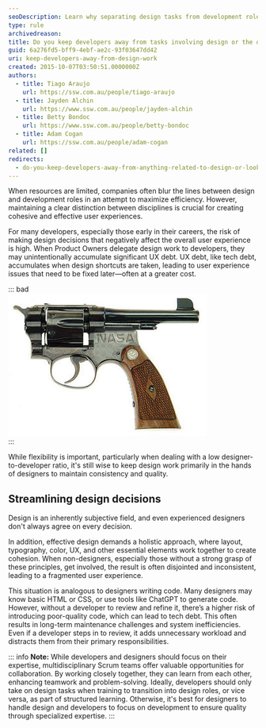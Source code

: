 ```yaml
---
seoDescription: Learn why separating design tasks from development roles is crucial for maintaining a unified product vision and avoiding costly UX Debt.
type: rule
archivedreason:
title: Do you keep developers away from tasks involving design or the overall look and feel?
guid: 6a276fd5-bff9-4ebf-ae2c-93f03647dd42
uri: keep-developers-away-from-design-work
created: 2015-10-07T03:50:51.0000000Z
authors: 
  - title: Tiago Araujo
    url: https://ssw.com.au/people/tiago-araujo
  - title: Jayden Alchin
    url: https://www.ssw.com.au/people/jayden-alchin
  - title: Betty Bondoc
    url: https://www.ssw.com.au/people/betty-bondoc
  - title: Adam Cogan
    url: https://ssw.com.au/people/adam-cogan
related: []
redirects:
  - do-you-keep-developers-away-from-anything-related-to-design-or-look-and-feel
---
```


When resources are limited, companies often blur the lines between design and development roles in an attempt to maximize efficiency. However, maintaining a clear distinction between disciplines is crucial for creating cohesive and effective user experiences.

For many developers, especially those early in their careers, the risk of making design decisions that negatively affect the overall user experience is high. When Product Owners delegate design work to developers, they may unintentionally accumulate significant UX debt. UX debt, like tech debt, accumulates when design shortcuts are taken, leading to user experience issues that need to be fixed later—often at a greater cost.

<!--endintro-->

::: bad  
![Figure: Bad design can be dangerous!](BadDesignGun.jpg)  
:::

While flexibility is important, particularly when dealing with a low designer-to-developer ratio, it's still wise to keep design work primarily in the hands of designers to maintain consistency and quality.

## Streamlining design decisions

Design is an inherently subjective field, and even experienced designers don't always agree on every decision.

In addition, effective design demands a holistic approach, where layout, typography, color, UX, and other essential elements work together to create cohesion. When non-designers, especially those without a strong grasp of these principles, get involved, the result is often disjointed and inconsistent, leading to a fragmented user experience.

This situation is analogous to designers writing code. Many designers may know basic HTML or CSS, or use tools like ChatGPT to generate code. However, without a developer to review and refine it, there’s a higher risk of introducing poor-quality code, which can lead to tech debt. This often results in long-term maintenance challenges and system inefficiencies. Even if a developer steps in to review, it adds unnecessary workload and distracts them from their primary responsibilities.

::: info
**Note:** While developers and designers should focus on their expertise, multidisciplinary Scrum teams offer valuable opportunities for collaboration. By working closely together, they can learn from each other, enhancing teamwork and problem-solving. Ideally, developers should only take on design tasks when training to transition into design roles, or vice versa, as part of structured learning. Otherwise, it's best for designers to handle design and developers to focus on development to ensure quality through specialized expertise.
:::
